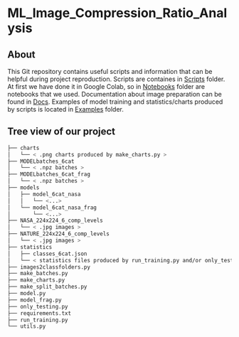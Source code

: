 # ML_Image_Compression_Ratio_Analysis

## About

This Git repository contains useful scripts and information that can be helpful during project reproduction. Scripts are containes in [Scripts](./scripts) folder. At first we have done it in Google Colab, so in [Notebooks](./notebooks) folder are notebooks that we used. Documentation about image preparation can be found in [Docs](./docs). Examples of model training and statistics/charts produced by scripts is located in [Examples](./docs/examples) folder.

## Tree view of our project

```bash
├── charts
│   └── < .png charts produced by make_charts.py >
├── MODELbatches_6cat
│   └── < .npz batches >
├── MODELbatches_6cat_frag
│   └── < .npz batches >
├── models
│   ├── model_6cat_nasa
│   │   └── <...>
│   └── model_6cat_nasa_frag
│       └── <...>
├── NASA_224x224_6_comp_levels
│   └── < .jpg images >
├── NATURE_224x224_6_comp_levels
│   └── < .jpg images >
├── statistics
│   ├── classes_6cat.json
│   └── < statistics files produced by run_training.py and/or only_testing.py >
├── images2classfolders.py
├── make_batches.py
├── make_charts.py
├── make_split_batches.py
├── model.py
├── model_frag.py
├── only_testing.py
├── requirements.txt
├── run_training.py
└── utils.py
```
